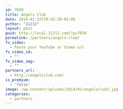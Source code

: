 ```yaml
---
id: 7039
title: Angels Club
date: 2014-01-15T19:42:39-03:00
author: "21212"
layout: post
guid: http://local.21212.com/?p=7039
permalink: /partners/angels-club/
fv_video:
  - Paste your YouTube or Vimeo url
fv_video_id:
  - ""
fv_video_img:
  - ""
partners_url:
  - http://angelsclub.com/
is_premium:
  - 'false'
image: /wp-content/uploads/2014/01/angelsclub3.jpg
categories:
  - partners
---
```

